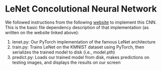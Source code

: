 # LeNet Concolutional Neural Network

We followed instructions from the following [website](https://pyimagesearch.com/2021/07/19/pytorch-training-your-first-convolutional-neural-network-cnn/) to implement this CNN. This is the basic file dependency description of that implementation (as written on the website linked above):
1. lenet.py: Our PyTorch implementation of the famous LeNet architecture
2. train.py: Trains LeNet on the KMNIST dataset using PyTorch, then serializes the trained model to disk (i.e., model.pth)
3. predict.py: Loads our trained model from disk, makes predictions on testing images, and displays the results on our screen
